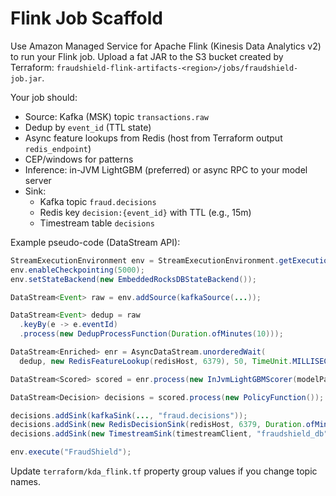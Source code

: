 # Flink Job Scaffold

Use Amazon Managed Service for Apache Flink (Kinesis Data Analytics v2) to run your Flink job.
Upload a fat JAR to the S3 bucket created by Terraform: `fraudshield-flink-artifacts-<region>/jobs/fraudshield-job.jar`.

Your job should:
- Source: Kafka (MSK) topic `transactions.raw`
- Dedup by `event_id` (TTL state)
- Async feature lookups from Redis (host from Terraform output `redis_endpoint`)
- CEP/windows for patterns
- Inference: in-JVM LightGBM (preferred) or async RPC to your model server
- Sink:
  - Kafka topic `fraud.decisions`
  - Redis key `decision:{event_id}` with TTL (e.g., 15m)
  - Timestream table `decisions`

Example pseudo-code (DataStream API):

```java
StreamExecutionEnvironment env = StreamExecutionEnvironment.getExecutionEnvironment();
env.enableCheckpointing(5000);
env.setStateBackend(new EmbeddedRocksDBStateBackend());

DataStream<Event> raw = env.addSource(kafkaSource(...));

DataStream<Event> dedup = raw
  .keyBy(e -> e.eventId)
  .process(new DedupProcessFunction(Duration.ofMinutes(10)));

DataStream<Enriched> enr = AsyncDataStream.unorderedWait(
  dedup, new RedisFeatureLookup(redisHost, 6379), 50, TimeUnit.MILLISECONDS, 100);

DataStream<Scored> scored = enr.process(new InJvmLightGBMScorer(modelPath));

DataStream<Decision> decisions = scored.process(new PolicyFunction());

decisions.addSink(kafkaSink(..., "fraud.decisions"));
decisions.addSink(new RedisDecisionSink(redisHost, 6379, Duration.ofMinutes(15)));
decisions.addSink(new TimestreamSink(timestreamClient, "fraudshield_db", "decisions"));

env.execute("FraudShield");
```

Update `terraform/kda_flink.tf` property group values if you change topic names.
